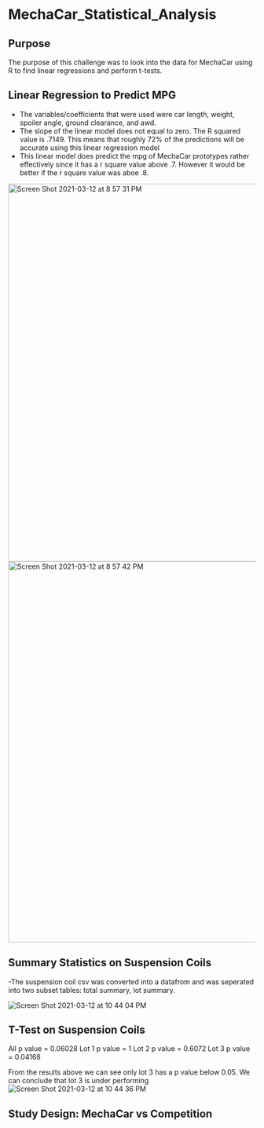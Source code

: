 # MechaCar_Statistical_Analysis
## Purpose
The purpose of this challenge was to look into the data for MechaCar using R to find linear regressions and perform t-tests. 

## Linear Regression to Predict MPG
- The variables/coefficients that were used were car length, weight, spoiler angle, ground clearance, and awd. 
- The slope of the linear model does not equal to zero. The R squared value is .7149. This means that roughly 72% of the predictions will be accurate using this linear regression model
- This linear model does predict the mpg of MechaCar prototypes rather effectively since it has a r square value above .7. However it would be better if the r square value was aboe .8.

<img width="769" alt="Screen Shot 2021-03-12 at 8 57 31 PM" src="https://user-images.githubusercontent.com/74155420/111021869-179cb600-8384-11eb-9feb-81967095c8ec.png">

<img width="776" alt="Screen Shot 2021-03-12 at 8 57 42 PM" src="https://user-images.githubusercontent.com/74155420/111021882-2a16ef80-8384-11eb-9870-7d1b80c749d1.png">


## Summary Statistics on Suspension Coils
-The suspension coil csv was converted into a datafrom and was seperated into two subset tables: total summary, lot summary. 

![Screen Shot 2021-03-12 at 10 44 04 PM](https://user-images.githubusercontent.com/74155420/111021929-76622f80-8384-11eb-8f77-2ff5c5380962.png)


## T-Test on Suspension Coils
All p value = 0.06028
Lot 1 p value = 1
Lot 2 p value = 0.6072
Lot 3 p value = 0.04168

From the results above we can see only lot 3 has a p value below 0.05. We can conclude that lot 3 is under performing
![Screen Shot 2021-03-12 at 10 44 36 PM](https://user-images.githubusercontent.com/74155420/111021938-8974ff80-8384-11eb-9c3d-5dac9d31f387.png)


## Study Design: MechaCar vs Competition
